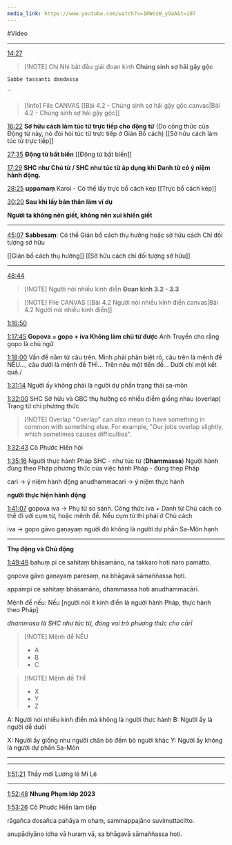 ```yaml
---
media_link: https://www.youtube.com/watch?v=1RWosW_y9aA&t=107
---
```

#Video

---
[14:27](https://www.youtube.com/watch?t=867&v=1RWosW_y9aA)

> [!NOTE] Chị Nhi bắt đầu giải đoạn kinh
> **Chúng sinh sợ hãi gậy gộc**

```
Sabbe tassanti daṇdassa
```
``

> [!info] File CANVAS
> [[Bài 4.2 - Chúng sinh sợ hãi gậy gộc.canvas|Bài 4.2 - Chúng sinh sợ hãi gậy gộc]]




[16:22](https://www.youtube.com/watch?t=982&v=1RWosW_y9aA)
**Sở hữu cách làm túc từ trực tiếp cho động từ** (Do công thức của Động từ này, nó đòi hỏi túc từ trực tiếp ở Gián Bổ cách)
[[Sở hữu cách làm túc từ trực tiếp]]

[27:35](https://www.youtube.com/watch?t=1655&v=1RWosW_y9aA)
**Động từ bất biến**
[[Động từ bất biến]]

[17:29](https://www.youtube.com/watch?t=1049&v=1RWosW_y9aA)
**SHC như Chủ từ / SHC như túc từ áp dụng khi Danh từ có ý niệm hành động.**

[28:25](https://www.youtube.com/watch?t=1705&v=1RWosW_y9aA)
**uppamaṃ**
Karoi - Có thể lấy trực bổ cách kép
[[Trực bổ cách kép]]

[30:20](https://www.youtube.com/watch?t=1820&v=1RWosW_y9aA)
**Sau khi lấy bản thân làm ví dụ**

**Người ta không nên giết, không nên xui khiến giết**

---
[45:07](https://www.youtube.com/watch?t=2707&v=1RWosW_y9aA)
**Sabbesaṃ**: Có thể Gián bổ cách thụ hưởng
hoặc sở hữu cách Chỉ đối tượng sở hữu

[[Gián bổ cách thụ hưởng]]
[[Sở hữu cách chỉ đối tượng sở hữu]]

---
[48:44](https://www.youtube.com/watch?t=2924&v=1RWosW_y9aA)

> [!NOTE] Người nói nhiều kinh điển
> **Đoạn kinh 3.2 - 3.3**


> [!NOTE] File CANVAS
> [[Bài 4.2 Người nói nhiều kinh điển.canvas|Bài 4.2 Người nói nhiều kinh điển]]


[1:16:50](https://www.youtube.com/watch?t=4610&v=1RWosW_y9aA)


[1:17:45](https://www.youtube.com/watch?t=4665&v=1RWosW_y9aA)
**Gopova = gopo + iva Không làm chủ từ được**
Anh Truyền cho rằng gopo là chủ ngữ



[1:18:00](https://www.youtube.com/watch?t=4680&v=1RWosW_y9aA)
Vấn đề nằm từ câu trên.
Mình phải phân biệt rõ, câu trên là mệnh đề NẾU..., câu dưới là mệnh đề THÌ...
Trên nêu một tiền đề... Dưới chỉ một kết quả./

[1:31:14](https://www.youtube.com/watch?t=5474&v=1RWosW_y9aA)
Người ấy không phải là người dự phần trạng thái sa-môn

[1:32:00](https://www.youtube.com/watch?t=5520&v=1RWosW_y9aA)
SHC Sở hữu và GBC thụ hưởng có nhiều điểm giống nhau (overlap)
Trạng từ chỉ phương thức


> [!NOTE] Overlap
> "Overlap" can also mean to have something in common with something else. For example, "Our jobs overlap slightly, which sometimes causes difficulties".

[1:32:43](https://www.youtube.com/watch?t=5563&v=1RWosW_y9aA)
Cô Phước Hiền hỏi

[1:35:16](https://www.youtube.com/watch?t=5716&v=1RWosW_y9aA)
Người thực hành Pháp
SHC - như túc từ (**Dhammassa**)
Người hành đúng theo Pháp
phương thức của việc hành Pháp - đúng thep Pháp

cari -> ý niệm hành động
anudhammacari -> ý niệm thực hành

**người thực hiện hành động**

[1:41:07](https://www.youtube.com/watch?t=6067&v=1RWosW_y9aA)
gopova 
iva -> Phụ từ so sánh. Công thức iva + Danh từ Chủ cách
có thể đi với cụm từ, hoặc mênh đề. Nếu cụm từ thì phải ở Chủ cách

iva -> gopo gāvo gaṇayaṃ 
người đó không là người dự phần Sa-Môn hạnh

---
**Thụ động và Chủ động**

[1:49:49](https://www.youtube.com/watch?t=6589&v=1RWosW_y9aA)
bahuṃ pi ce sahitaṃ bhāsamāno, na takkaro hoti naro pamatto.

gopova gāvo gaṇayaṃ paresaṃ, na bhāgavā sāmaññassa hoti.

  

appampi ce sahitaṃ bhāsamāno, dhammassa hoti anudhammacārī.

Mệnh đề nếu: Nếu [người nói ít kinh điển là người hành Pháp, thực hành theo Pháp]

_dhammasa là SHC như túc từ, đóng vai trò phương thức cho cārī_

   
> [!NOTE] Mệnh đề NẾU
> - A
> - B
> - C


> [!NOTE] Mệnh đề THÌ
> - X
> - Y
> - Z

A: Người nói nhiều kinh điển mà không là người thực hành
B: Người ấy là người dễ duôi

X: Người ấy giống như người chăn bò đếm bò người khác
Y: Người ấy không là người dự phần Sa-Môn

---



  


---
[1:51:21](https://www.youtube.com/watch?t=6681&v=1RWosW_y9aA)
Thầy mời Lương lê
Mi Lê

---
[1:52:48](https://www.youtube.com/watch?t=6768&v=1RWosW_y9aA)
**Nhung Phạm lớp 2023**




[1:53:26](https://www.youtube.com/watch?t=6806&v=1RWosW_y9aA)
Cô Phước Hiền làm tiếp 

rāgañca dosañca pahāya m
ohaṃ, sammappajāno suvimuttacitto.

anupādiyāno idha vā huraṃ vā, sa bhāgavā sāmaññassa hoti.